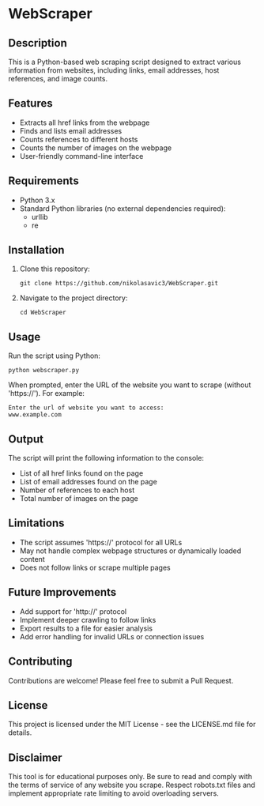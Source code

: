 # WebScraper

## Description
This is a Python-based web scraping script designed to extract various information from websites, including links, email addresses, host references, and image counts.

## Features
- Extracts all href links from the webpage
- Finds and lists email addresses
- Counts references to different hosts
- Counts the number of images on the webpage
- User-friendly command-line interface

## Requirements
- Python 3.x
- Standard Python libraries (no external dependencies required):
  - urllib
  - re

## Installation
1. Clone this repository:
   ```
   git clone https://github.com/nikolasavic3/WebScraper.git
   ```
2. Navigate to the project directory:
   ```
   cd WebScraper
   ```

## Usage
Run the script using Python:
```
python webscraper.py
```
When prompted, enter the URL of the website you want to scrape (without 'https://'). For example:
```
Enter the url of website you want to access:
www.example.com
```

## Output
The script will print the following information to the console:
- List of all href links found on the page
- List of email addresses found on the page
- Number of references to each host
- Total number of images on the page

## Limitations
- The script assumes 'https://' protocol for all URLs
- May not handle complex webpage structures or dynamically loaded content
- Does not follow links or scrape multiple pages

## Future Improvements
- Add support for 'http://' protocol
- Implement deeper crawling to follow links
- Export results to a file for easier analysis
- Add error handling for invalid URLs or connection issues

## Contributing
Contributions are welcome! Please feel free to submit a Pull Request.

## License
This project is licensed under the MIT License - see the LICENSE.md file for details.

## Disclaimer
This tool is for educational purposes only. Be sure to read and comply with the terms of service of any website you scrape. Respect robots.txt files and implement appropriate rate limiting to avoid overloading servers.
